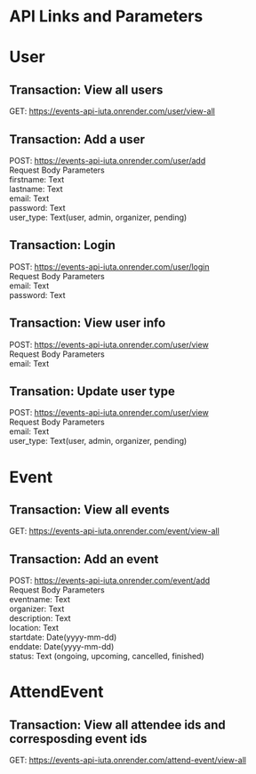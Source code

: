 # API Links and Parameters

# User
## Transaction: View all users
GET: https://events-api-iuta.onrender.com/user/view-all  

## Transaction: Add a user
POST: https://events-api-iuta.onrender.com/user/add  
Request Body Parameters  
firstname: Text  
lastname: Text  
email: Text  
password: Text  
user_type: Text(user, admin, organizer, pending)  

## Transaction: Login
POST: https://events-api-iuta.onrender.com/user/login  
Request Body Parameters   
email: Text  
password: Text  

## Transaction: View user info
POST: https://events-api-iuta.onrender.com/user/view  
Request Body Parameters   
email: Text  

## Transation: Update user type
POST: https://events-api-iuta.onrender.com/user/view  
Request Body Parameters  
email: Text  
user_type: Text(user, admin, organizer, pending)  


# Event
## Transaction: View all events
GET: https://events-api-iuta.onrender.com/event/view-all  

## Transaction: Add an event
POST: https://events-api-iuta.onrender.com/event/add   
Request Body Parameters  
eventname: Text  
organizer: Text  
description: Text  
location: Text  
startdate: Date(yyyy-mm-dd)  
enddate: Date(yyyy-mm-dd)  
status: Text (ongoing, upcoming, cancelled, finished)  

# AttendEvent
## Transaction: View all attendee ids and corresposding event ids  
GET: https://events-api-iuta.onrender.com/attend-event/view-all  
